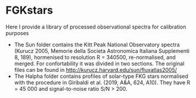 # FGKstars
Here I provide a library of processed observational spectra for calibration purposes
- The Sun folder contains the Kitt Peak National Observatory spectra (Kurucz 2005, Memorie della Societa Astronomica Italiana Supplementi 8, 189), hormenised to resolution R = 340500, re-normalised, and merged. For confortability it was divided in two sections. The original files can be found in http://kurucz.harvard.edu/sun/fluxatlas2005/
- The Halpha folder contains profiles of solar-type FKG stars normalised with the procedure in Giribaldi et al. (2019, A&A, 624, A10). They have R = 45 000 and signal-to-noise ratio S/N > 200.
